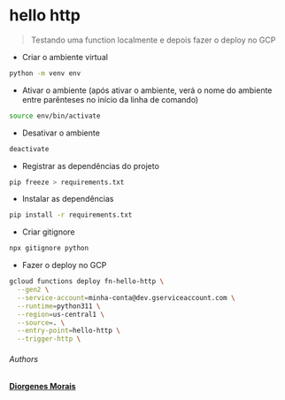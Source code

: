 # hello http

> Testando uma function localmente e depois fazer o deploy no GCP

- Criar o ambiente virtual
```sh
python -m venv env
```

- Ativar o ambiente (após ativar o ambiente, verá o nome do ambiente entre parênteses no início da linha de comando)
```sh
source env/bin/activate
```

- Desativar o ambiente
```sh
deactivate
```

- Registrar as dependências do projeto
```sh
pip freeze > requirements.txt
```

- Instalar as dependências
```sh
pip install -r requirements.txt
```

- Criar gitignore
```sh
npx gitignore python
```

- Fazer o deploy no GCP
```sh
gcloud functions deploy fn-hello-http \
  --gen2 \
  --service-account=minha-conta@dev.gserviceaccount.com \
  --runtime=python311 \
  --region=us-central1 \
  --source=. \
  --entry-point=hello-http \
  --trigger-http \
```

###### Authors

[**Diorgenes Morais**](https://github.com/diorgenesmorais)

